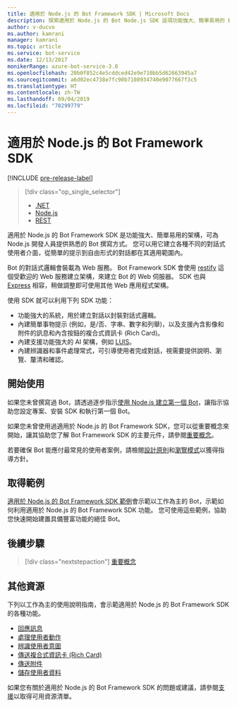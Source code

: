 ```yaml
---
title: 適用於 Node.js 的 Bot Framework SDK | Microsoft Docs
description: 探索適用於 Node.js 的 Bot Node.js SDK 這項功能強大、簡單易用的 Bot 建立架構。
author: v-ducvo
ms.author: kamrani
manager: kamrani
ms.topic: article
ms.service: bot-service
ms.date: 12/13/2017
monikerRange: azure-bot-service-3.0
ms.openlocfilehash: 20b0f852c4e5cddced42e9e710bb5d62663945a7
ms.sourcegitcommit: a6d02ec4738e7fc90b7108934740e9077667f3c5
ms.translationtype: HT
ms.contentlocale: zh-TW
ms.lasthandoff: 09/04/2019
ms.locfileid: "70299779"
---
```

# <a name="bot-framework-sdk-for-nodejs"></a>適用於 Node.js 的 Bot Framework SDK

[!INCLUDE [pre-release-label](../includes/pre-release-label-v3.md)]

> [!div class="op_single_selector"]
> - [.NET](../dotnet/bot-builder-dotnet-overview.md)
> - [Node.js](../nodejs/bot-builder-nodejs-overview.md)
> - [REST](../rest-api/bot-framework-rest-overview.md)

適用於 Node.js 的 Bot Framework SDK 是功能強大、簡單易用的架構，可為 Node.js 開發人員提供熟悉的 Bot 撰寫方式。
您可以用它建立各種不同的對話式使用者介面，從簡單的提示到自由形式的對話都在其適用範圍內。

Bot 的對話式邏輯會裝載為 Web 服務。 Bot Framework SDK 會使用 <a href="http://restify.com">restify</a> 這個受歡迎的 Web 服務建立架構，來建立 Bot 的 Web 伺服器。 SDK 也與 <a href="http://expressjs.com/">Express</a> 相容，稍做調整即可使用其他 Web 應用程式架構。 

使用 SDK 就可以利用下列 SDK 功能： 

- 功能強大的系統，用於建立對話以封裝對話式邏輯。
- 內建簡單事物提示 (例如，是/否、字串、數字和列舉)，以及支援內含影像和附件的訊息和內含按鈕的複合式資訊卡 (Rich Card)。
- 內建支援功能強大的 AI 架構，例如 <a href="http://luis.ai" target="_blank">LUIS</a>。
- 內建辨識器和事件處理常式，可引導使用者完成對話，視需要提供說明、瀏覽、釐清和確認。

## <a name="get-started"></a>開始使用

如果您未曾撰寫過 Bot，請透過逐步指示[使用 Node.js 建立第一個 Bot](bot-builder-nodejs-quickstart.md)，讓指示協助您設定專案、安裝 SDK 和執行第一個 Bot。 

如果您未曾使用過適用於 Node.js 的 Bot Framework SDK，您可以從重要概念來開始，讓其協助您了解 Bot Framework SDK 的主要元件，請參閱[重要概念](bot-builder-nodejs-concepts.md)。

若要確保 Bot 能應付最常見的使用者案例，請檢閱[設計原則](../bot-service-design-principles.md)和[瀏覽模式](../bot-service-design-pattern-task-automation.md)以獲得指導方針。

## <a name="get-samples"></a>取得範例

[適用於 Node.js 的 Bot Framework SDK 範例](bot-builder-nodejs-samples.md)會示範以工作為主的 Bot，示範如何利用適用於 Node.js 的 Bot Framework SDK 功能。 您可使用這些範例，協助您快速開始建置具備豐富功能的絕佳 Bot。

## <a name="next-steps"></a>後續步驟
> [!div class="nextstepaction"]
> [重要概念](bot-builder-nodejs-concepts.md)

## <a name="additional-resources"></a>其他資源

下列以工作為主的使用說明指南，會示範適用於 Node.js 的 Bot Framework SDK 的各種功能。

* [回應訊息](bot-builder-nodejs-use-default-message-handler.md)
* [處理使用者動作](bot-builder-nodejs-dialog-actions.md)
* [辨識使用者意圖](bot-builder-nodejs-recognize-intent-messages.md)
* [傳送複合式資訊卡 (Rich Card)](bot-builder-nodejs-send-rich-cards.md)
* [傳送附件](bot-builder-nodejs-send-receive-attachments.md)
* [儲存使用者資料](bot-builder-nodejs-save-user-data.md)


如果您有關於適用於 Node.js 的 Bot Framework SDK 的問題或建議，請參閱[支援](../bot-service-resources-links-help.md)以取得可用資源清單。 


[DesignGuide]: ../bot-service-design-principles.md 
[DesignPatterns]: ../bot-service-design-pattern-task-automation.md 
[HowTo]: bot-builder-nodejs-use-default-message-handler.md 
